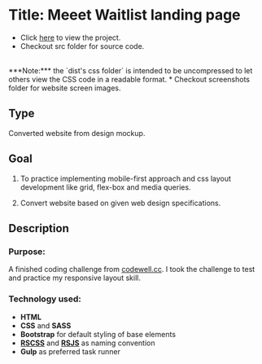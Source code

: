 # Title: Meeet Waitlist landing page
* Click <a href="https://mercado-joshua.github.io/meeet-waitlist-landing-page/dist/index.html" target="_blank">here</a> to view the project.
* Checkout src folder for source code.
<br>
***Note:*** the `dist's css folder` is intended to be uncompressed to let others view the CSS code in a readable format.
* Checkout screenshots folder for website screen images.

## Type
Converted website from design mockup.

## Goal
1. To practice implementing mobile-first approach and css layout development like grid, flex-box and media queries.

2. Convert website based on given web design specifications.

## Description
### Purpose:
A finished coding challenge from [codewell.cc](https://www.codewell.cc/challenges/meeet-waitlist-template--60e05defa383e41090a3c273w).
I took the challenge to test and practice my responsive layout skill.

### Technology used:
* **HTML**
* **CSS** and **SASS**
* **Bootstrap** for default styling of base elements
* **[RSCSS](https://rscss.io/index.html)** and **[RSJS](https://ricostacruz.com/rsjs/)** as naming convention
* **Gulp** as preferred task runner




